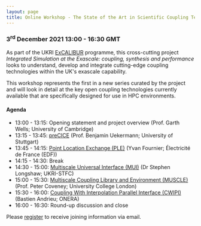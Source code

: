 ```yaml
---
layout: page
title: Online Workshop - The State of the Art in Scientific Coupling Technology for HPC
---
```


### 3<sup>rd</sup> December 2021 13:00 - 16:30 GMT

As part of the UKRI [ExCALIBUR](https://excalibur.ac.uk) programme, this cross-cutting project *Integrated Simulation at the Exascale: coupling, synthesis and performance* looks to understand, develop and integrate cutting-edge coupling technologies within the UK's exascale capability.

This workshop represents the first in a new series curated by the project and will look in detail at the key open coupling technologies currently available that are specifically designed for use in HPC environments.

#### Agenda

- 13:00 - 13:15: Opening statement and project overview (Prof. Garth Wells; University of Cambridge)
- 13:15 - 13:45: [preCICE](https://precice.org) (Prof. Benjamin Uekermann; University of Stuttgart)
- 13:45 - 14:15: [Point Location Exchange (PLE)](https://www.code-saturne.org/cms/web/documentation/overview/coupling) (Yvan Fournier; Électricité de France (EDF))
- 14:15 - 14:30: Break
- 14:30 - 15:00: [Multiscale Universal Interface (MUI)](https://mxui.github.io/) (Dr Stephen Longshaw; UKRI-STFC)
- 15:00 - 15:30: [Multiscale Coupling Library and Environment (MUSCLE)](https://muscle3.readthedocs.io/en/latest/) (Prof. Peter Coveney; University College London)
- 15:30 - 16:00: [Coupling With Interpolation Parallel Interface (CWIPI)](https://w3.onera.fr/cwipi/bibliotheque-couplage-cwipi) (Bastien Andrieu; ONERA)
- 16:00 - 16:30: Round-up discussion and close

Please [register](https://www.eventbrite.co.uk/e/excalibur-workshop-on-state-of-the-art-in-coupling-software-tickets-186835609337) to receive joining information via email.
